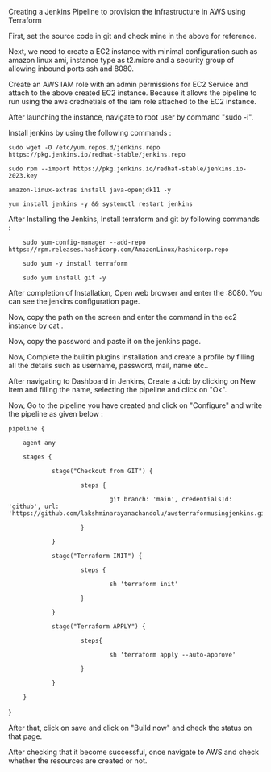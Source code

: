 Creating a Jenkins Pipeline to provision the Infrastructure in AWS using Terraform

First, set the source code in git and check mine in the above for reference.

Next, we need to create a EC2 instance with minimal configuration such as amazon linux ami, instance type as t2.micro and a security group of allowing inbound ports ssh and 8080.

Create an AWS IAM role with an admin permissions for EC2 Service and attach to the above created EC2 instance. Because it allows the pipeline to run using the aws crednetials of the iam role attached to the EC2 instance.

After launching the instance, navigate to root user by command "sudo -i".

Install jenkins by using the following commands :
  
	sudo wget -O /etc/yum.repos.d/jenkins.repo https://pkg.jenkins.io/redhat-stable/jenkins.repo
  
	sudo rpm --import https://pkg.jenkins.io/redhat-stable/jenkins.io-2023.key
  
	amazon-linux-extras install java-openjdk11 -y
 
 	yum install jenkins -y && systemctl restart jenkins

After Installing the Jenkins, Install terraform and git by following commands :
  	
	 	sudo yum-config-manager --add-repo https://rpm.releases.hashicorp.com/AmazonLinux/hashicorp.repo
  
		sudo yum -y install terraform
  	
	 	sudo yum install git -y

After completion of Installation, Open web browser and enter the <public ip of ec2>:8080. You can see the jenkins configuration page.

Now, copy the path on the screen and enter the command in the ec2 instance by cat <path>.

Now, copy the password and paste it on the jenkins page.

Now, Complete the builtin plugins installation and create a profile by filling all the details such as username, password, mail, name etc..

After navigating to Dashboard in Jenkins, Create a Job by clicking on New Item and filling the name, selecting the pipeline and click on "Ok".

Now, Go to the pipeline you have created and click on "Configure" and write the pipeline as given below :

  
	pipeline {
    
		agent any
    
		stages {
        
				stage("Checkout from GIT") {
            
						steps {
                
								git branch: 'main', credentialsId: 'github', url: 'https://github.com/lakshminarayanachandolu/awsterraformusingjenkins.git'
            
						}
        
				}
        
				stage("Terraform INIT") {
            
						steps {
                
								sh 'terraform init'
            
						}
        
				}
        
				stage("Terraform APPLY") {
            
						steps{
                
								sh 'terraform apply --auto-approve'
            
						}
       
				}
    
		}

}

After that, click on save and click on "Build now" and check the status on that page.

After checking that it become successful, once navigate to AWS and check whether the resources are created or not.
